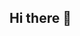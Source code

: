 ## Hi there 👋

<!--
**TrapOracle24/TrapOracle24** is a ✨ _special_ ✨ repository because its `README.md` (this file) appears on your GitHub profile.

Here are some ideas to get you started:

- 🔭 I’m currently working on getting a feel for programming.
- 🌱 I’m currently learning more about coding and interacting with data.
- 👯 I’m looking to collaborate on sport and music data projects.
- 🤔 I’m looking for help with navigating this space.
- 💬 Ask me about life on the hamster wheel or music.
- 📫 How to reach me: "Let go of my purse! I don't know you!"
- 😄 Pronouns: She, her, that chick
- ⚡ Fun fact: My heart glow when I think about playing Snap Dragon.
-->
